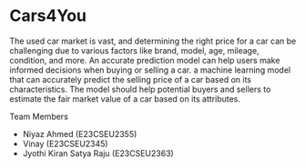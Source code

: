 # Cars4You
The used car market is vast, and determining the right price for a car can be challenging due to various factors like brand, model, age, mileage, condition, and more. An accurate prediction model can help users make informed decisions when buying or selling a car.
a machine learning model that can accurately predict the selling price of a car based on its characteristics. The model should help potential buyers and sellers to estimate the fair market value of a car based on its attributes.

Team Members
- Niyaz Ahmed (E23CSEU2355)
- Vinay (E23CSEU2345)
- Jyothi Kiran Satya Raju (E23CSEU2363)
